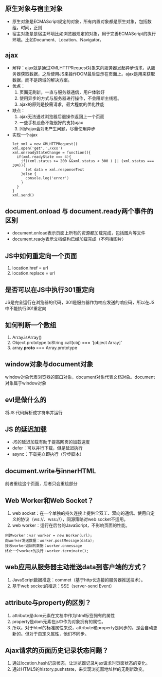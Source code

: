 ## 原生对象与宿主对象

- 原生对象是ECMAScript规定的对象，所有内置对象都是原生对象，包括数组，时间，正则
- 宿主对象是是宿主环境比如浏览器规定的对象，用于完善ECMAScript的执行环境。比如Document、Location、Navigator。

## ajax

- 解释：ajax就是通过XMLHTTPRequest对象来向服务器发起异步请求，从服务器获取数据，之后使用JS来操作DOM最后显示在页面上。ajax是用来获取数据，而不是跨域的解决方案。
- 优点：
  1. 页面无刷新，一直与服务器通信，用户体验好
  2. 使用异步的方式与服务器进行操作，不会阻断主线程。
  3. ajax的原则是按需请求，最大程度的优化性能
- 缺点：
  1. ajax无法通过浏览器后退操作返回上一个页面
  2. 一些手机设备不能很好的支持ajax 
  3. 同步ajax会对IE产生问题，尽量使用异步
- 实现一个ajax
  ```
  let xml = new XMLHTTPRequest()
  xml.open('get','./xxx')
  xml.onreadyStateChange = function(){
    if(xml.readyState === 4){
      if((xml.status >= 200 &&xml.status < 300 ) || (xml.status === 304)){
        let data = xml.responseText
      }else {
        console.log('error')
      }
    }
  }
  xml.send()
  ```

## document.onload 与 document.ready两个事件的区别

- document.onload表示页面上所有的资源都加载完成，包括图片等文件
- document.ready表示文档结构已经加载完成（不包括图片）

## JS中如何重定向一个页面

1. location.href = url
2. location.replace = url

## 是否可以在JS中执行301重定向

JS是完全运行在浏览器的代码，301是服务器作为响应发送的响应码，所以在JS中不能执行301重定向

## 如何判断一个数组

1. Array.isArray()
2. Object.prototype.toString.call(obj) === '[object Array]'
3. array.__proto__ === Array.prototype

## window对象与document对象

window对象代表浏览器的窗口对象，document对象代表文档对象。document对象属于window对象

## evl是做什么的

将JS 代码解析成字符串并运行

## JS 的延迟加载

- JS的延迟加载有助于提高网页的加载速度
- defer：可以并行下载，但是延迟执行
- async：下载完立即执行（异步脚本）
  
## document.write与innerHTML

前者重绘这个页面，后者只会重绘部分

##  Web Worker和Web Socket？

1. web socket：在一个单独的持久连接上提供全双工、双向的通信。使用自定义的协议（ws://、wss://），同源策略对web socket不适用。
2. web worker：运行在后台的JavaScript，不影响页面的性能。
```
创建worker：var worker = new Worker(url);
向worker发送数据：worker.postMessage(data);
接收worker返回的数据：worker.onmessage
终止一个worker的执行：worker.terminate();
```

## web应用从服务器主动推送data到客户端的方式？

1. JavaScript数据推送：commet（基于http长连接的服务器推送技术）。
2. 基于web socket的推送：SSE（server-send Event）

## attribute与property的区别？

1. attribute是dom元素在文档中作为html标签拥有的属性
2. property是dom元素在js中作为对象拥有的属性。
3. 所以，对于html的标准属性来说，attribute和property是同步的，是会自动更新的。但对于自定义属性，他们不同步。

## Ajax请求的页面历史记录状态问题？

1. 通过location.hash记录状态，让浏览器记录Ajax请求时页面状态的变化。
2. 通过HTML5的history.pushstate，来实现浏览器地址栏的无刷新改变。